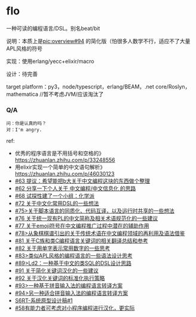 # flo
一种可读的编程语言/DSL。别名beat/bit

说明：本质上是[pic:overview#94](https://github.com/program-in-chinese/overview/issues/94) 的简化版（怕很多人数学不行，适应不了大量APL风格的符号

实现：使用erlang/yecc+elixir/macro

设计：待完善

target platform：py3，node/typescript，erlang/BEAM，.net core/Roslyn，mathematica //暂不考虑JVM/应该淘汰了

### Q/A

```
问：你是认真的吗？
对：I'm angry.
```

ref:



- 优秀的程序语言是不用括号和空格的》https://zhuanlan.zhihu.com/p/33248556
- 用elixir实现一个简单的中文语句解析》https://zhuanlan.zhihu.com/p/46030123
- [#63 提议：希望能把b大关于中文编程这块的东西做个整理](https://github.com/program-in-chinese/overview/issues/63)
- [#62 分享一下个人关于 中文编程/中文信息化 的思路](https://github.com/program-in-chinese/overview/issues/62)
- [#68 试探性建了一个小组：化学派](https://github.com/program-in-chinese/overview/issues/68)
- [#72 关于中文化常用DSL的一些想法](https://github.com/program-in-chinese/overview/issues/72)
- [#75>关于脚本语言的同质化、代码互译，以及运行时共享的一些想法](https://github.com/program-in-chinese/overview/issues/75)
- [#76 关于统一现有PL的中文简称及相关术语规范化的一些建议](https://github.com/program-in-chinese/overview/issues/76)
- [#77 关于emoji符号在中文编程推广过程中潜在的辅助作用](https://github.com/program-in-chinese/overview/issues/77)
- [#78>从象棋棋谱引出的关于传统术语在中文编程领域的再利用及语法借鉴](https://github.com/program-in-chinese/overview/issues/78)
- [#81 关于C族和类C编程语言关键词的相关翻译总结和参考](https://github.com/program-in-chinese/overview/issues/81)
- [#82 关于用单字表示常用数字的一些思考](https://github.com/program-in-chinese/overview/issues/82)
- [#83>类似APL风格的编程语言的一些语法设计思考](https://github.com/program-in-chinese/overview/issues/83)
- [#89>Ld2：一种基于中文的类SQL的DSL设计思路](https://github.com/program-in-chinese/overview/issues/89)
- [#91 关于简化关键词汉化的一些建议](https://github.com/program-in-chinese/overview/issues/91)
- [#92 关于汉化关键词的标准化执行策略](https://github.com/program-in-chinese/overview/issues/92)
- [#93>一种基于拼音输入法的编程语言转译方案](https://github.com/program-in-chinese/overview/issues/93)
- [#94>另一种适合拼音输入法的编程语言转译方案](https://github.com/program-in-chinese/overview/issues/94)
- [S6RT-系统原型设计稿#1](https://github.com/secti6n/S6RT/issues/1)
- [#58有能力者可考虑对小程序编程进行汉化，更实际](https://github.com/program-in-chinese/overview/issues/58)
